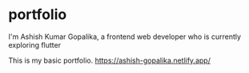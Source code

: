 # portfolio
I'm Ashish Kumar Gopalika, a frontend web developer who is currently exploring flutter 

This is my basic portfolio. https://ashish-gopalika.netlify.app/
